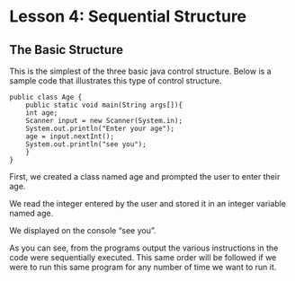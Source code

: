 ﻿# Lesson 4: Sequential Structure

## The Basic Structure

This is the simplest of the three basic java control structure. Below is a sample code that illustrates this type of control structure.

    public class Age {
	    public static void main(String args[]){
	    int age;
	    Scanner input = new Scanner(System.in);
	    System.out.println("Enter your age");
	    age = input.nextInt();
	    System.out.println("see you");
	    }
	} 

First, we created a class named age and prompted the user to enter their age.

We read the integer entered by the user and stored it in an integer variable named age.

We displayed on the console “see you”.

As you can see, from the programs output the various instructions in the code were sequentially executed. This same order will be followed if we were to run this same program for any number of time we want to run it.


